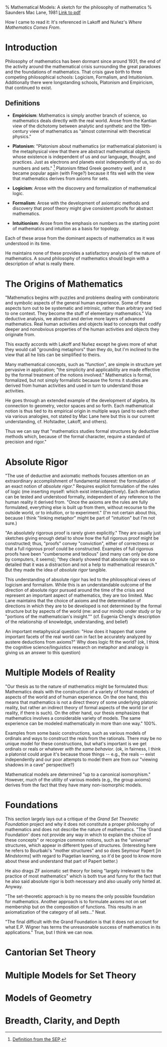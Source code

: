 % Mathematical Models: A sketch for the philosophy of mathematics
% Saunders Mac Lane, 1981
[Link to pdf](http://home.deib.polimi.it/schiaffo/TFIS/philofmaths.pdf)

How I came to read it: It's referenced in Lakoff and Nu&ntilde;ez's *Where Mathematics Comes From*.

# Introduction

Philosophy of mathematics has been dormant since around 1931, the end of the activity around the mathematical crisis surrounding the great paradoxes and the foundations of mathematics. That crisis gave birth to three competing philosophical schools: Logicism, Formalism, and Intuitionism. Additionally there were longstanding schools, Platonism and Empiricism, that continued to exist.

## Definitions

* **Empiricism**: Mathematics is simply another branch of science, so mathematics deals directly with the real world. Arose from the Kantian view of the dichotomy between analytic and synthetic and the 19th-century view of mathematics as "almost coterminal with theoretical physics."

* **Platonism**: "Platonism about mathematics (or mathematical platonism) is the metaphysical view that there are abstract mathematical objects whose existence is independent of us and our language, thought, and practices. Just as electrons and planets exist independently of us, so do numbers and sets." [^1] Platonism fitted Greek geometry well, and it became popular again (with Frege?) because it fits well with the view that mathematics derives from axioms for sets.

  [^1]: [Definition from the SEP](https://plato.stanford.edu/entries/platonism-mathematics/).

* **Logicism**: Arose with the discovery and formalization of mathematical logic.

* **Formalism**: Arose with the development of axiomatic methods and discovery that proof theory might give consistent proofs for abstract mathematics.

* **Intuitionism**: Arose from the emphasis on numbers as the starting point of mathematics and intuition as a basis for topology.


Each of these arose from the dominant aspects of mathematics as it was understood in its time.

He maintains none of these provides a satisfactory analysis of the nature of mathematics. A sound philosophy of mathematics should begin with a description of what is really there.

# The Origins of Mathematics

"Mathematics begins with puzzles and problems dealing with combinatoric and symbolic aspects of the general human experience. Some of these aspects turn out to be systematic and intrinsic, rather than arbitrary and tied to one context. They become the stuff of elementary mathematics." Via deductive analysis, we abstract and derive more layers of advanced mathematics. Real human activities and objects lead to concepts that codify deeper and nonobvious properties of the human activities and objects they originate from.

This exactly accords with Lakoff and Nu&ntilde;ez except he gives more of what they would call "grounding metaphors" than they do, but I'm inclined to the view that all he lists can be simplified to theirs.

Many mathematical concepts, such as "function", are simple in structure yet pervasive in application; "the simplicity and applicability are made effective by the formal treatment of the notions involved." Mathematics is formal, formalized, but not simply formalistic because the forms it studies are derived from human activities and used in turn to understand those activities.

He goes through an extended example of the development of algebra, its connection to geometry, vector spaces and so forth. Each mathematical notion is thus tied to its empirical origin in multiple ways (and to each other via various analogies, not stated by Mac Lane here but this is our current understanding, cf. Hofstadter, Lakoff, and others).

Thus we can say that "mathematics studies formal structures by deductive methods which, because of the formal character, require a standard of precision and rigor."

# Absolute Rigor

"The use of deductive and axiomatic methods focuses attention on an extraordinary accomplishment of fundamental interest: the formulation of an exact notion of *absolute rigor*." Requires explicit formulation of the rules of logic (me inserting myself: which exist intersubjectively). Each derivation can be tested and understood formally, independent of any reference to the human reality it derived from. "Once the axioms are the rules are fully formulated, everything else is built up from them, without recourse to the outside world, or to intuition, or to experiment." (I'm not certain about this, because I think "linking metaphor" might be part of "intuition" but I'm not sure.)

"An absolutely rigorous proof is rarely given explicitly." They are usually just sketches giving enough detail to show how the full rigorous proof might be constructed; thus, "proofs" convey "conviction", either of correctness or that a full rigorous proof could be constructed. Examples of full rigorous proofs have been "cumbersome and tedious" (and many can only be done by computers, it seems); "they clearly showed that absolute rigor was so detailed that it was a distraction and not a help to mathematical research." But they made the idea of *absolute rigor* tangible.

This understanding of absolute rigor has led to the philosophical views of logicism and formalism. While this is an understandable outcome of the direction of absolute rigor pursued around the time of the crisis and represent an important aspect of mathematics, they are too limited. Mac Lane maintains that the choice of axioms and the determination of directions in which they are to be developed is not determined by the formal structure but by aspects of the world (me: and our minds) under study or by "portions of the mathematician's insight."" (cf. Eugenia Cheng's description of the relationship of knowledge, understanding, and belief)

An important metaphysical question: "How does it happen that some important facets of the real world can in fact be accurately analyzed by austere deductions from axioms?" Why does logic fit the world? (ok, I think the cognitive science/linguistics research on metaphor and analogy is giving us an answer to this question)

# Multiple Models of Reality

"Our thesis as to the nature of mathematics might be formulated thus: Mathematics deals with the construction of a variety of formal models of aspects of the world and of human experience. On the one hand, this means that mathematics is not a direct theory of some underlying platonic reality, but rather an indirect theory of formal aspects of the world (or of reality, if there is such). On the other hand, our thesis emphasizes that mathematics involves a considerable variety of models. The same experience can be modeled mathematically in more than one way." 100%.

Examples from some basic constructions, such as various models of ordinals and ways to construct the reals from the rationals. There may be no unique model for these constructions, but what's important is we get ordinals or reals or whatever *with the same behavior*. (ok, in fairness, I think a platonist could argue it's because those things -- e.g., the reals -- exist independently and our poor attempts to model them are from our "viewing shadows in a cave" perspective?)

Mathematical models are determined "up to a canonical isomorphism." However, much of the utility of various models (e.g., the group axioms) derives from the fact that they have many non-isomorphic models.

# Foundations

This section largely lays out a critique of the *Grand Set Theoretic Foundation* project and why it does not constitute a proper philosophy of mathematics and does not describe the nature of mathematics. "The 'Grand Foundation' does not provide any way in which to explain the choice of these concepts" or recognize common notions, such as the "universal" structures, which appear in different types of structures. (Interesting here he refers to Bourbaki's "mother structures" and so does Seymour Papert [in *Mindstorms*] with regard to Piagetian learning, so it'd be good to know more about these and understand that part of Papert better.)

He also drags ZF axiomatic set theory for being "largely irrelevant to the practice of most mathematics" which is both true and funny for the fact that he also said absolute rigor is both necessary and also usually only hinted at. Anyway.

"The set-theoretic approach is by no means the only possible foundation for mathematics. Another approach is to formulate axioms not on set membership but on the composition of functions. This results in an axiomatization of the category of all sets..." Neat.

"The final difficult with the Grand Foundation is that it does not account for what E.P. Wigner has terms the unreasonable success of mathematics in its applications." True, but I think we can now.

# Cantorian Set Theory

# Multiple Models for Set Theory

# Models of Geometry

# Breadth, Clarity, and Depth
